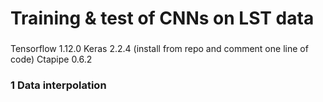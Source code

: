 # Training & test of CNNs on LST data

### 

Tensorflow 1.12.0
Keras 2.2.4 (install from repo and comment one line of code)
Ctapipe 0.6.2

### 1 Data interpolation
